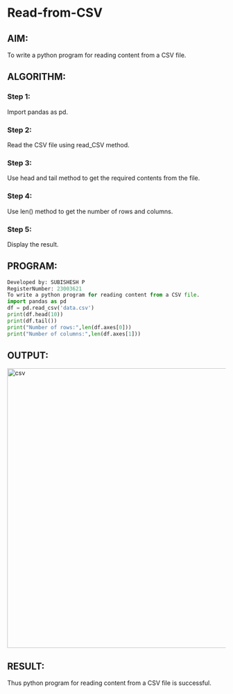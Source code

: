 # Read-from-CSV

## AIM:
To write a python program for reading content from a CSV file.
## ALGORITHM:
### Step 1:
Import pandas as pd.
### Step 2:
Read the CSV file using read_CSV method.
### Step 3:
Use head and tail method to get the required contents from the file.
### Step 4:
Use len() method to get the number of rows and columns.
### Step 5:
Display the result.
## PROGRAM:
```PYTHON
Developed by: SUBISHESH P 
RegisterNumber: 23003621
To write a python program for reading content from a CSV file.
import pandas as pd
df = pd.read_csv('data.csv')
print(df.head(10))
print(df.tail())
print("Number of rows:",len(df.axes[0]))
print("Number of columns:",len(df.axes[1]))
```
## OUTPUT:
<img width="644" alt="csv" src="https://github.com/23005672/Read-from-CSV/assets/138971519/930f2610-3e9b-4fa5-a8af-d555b2f3f40c">

## RESULT:
Thus python program for reading content from a CSV file is successful.
